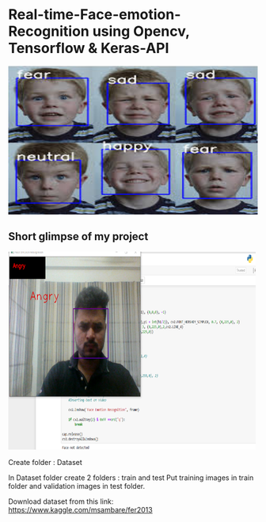 # Real-time-Face-emotion-Recognition using Opencv, Tensorflow & Keras-API

<img src="https://github.com/vishvpatel-97/Real-time-Face-emotion-Recognition/blob/main/Image.jpg" width=600, height=300>

## Short glimpse of my project

<img src="https://github.com/vishvpatel-97//Real-time-Face-emotion-Recognition/blob/main/Demo.PNG" width=500, height=400>


Create folder : Dataset

In Dataset folder create 2 folders : train and test Put training images in train folder and validation images in test folder.

Download dataset from this link: https://www.kaggle.com/msambare/fer2013

